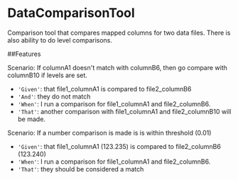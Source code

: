 # DataComparisonTool
Comparison tool that compares mapped columns for two data files.  There is also ability to do level comparisons. 

##Features

Scenario: If columnA1 doesn't match with columnB6, then go compare with columnB10 if levels are set.
  * `'Given'`: that file1_columnA1 is compared to file2_columnB6
  * `'And'`: they do not match
  * `'When'`: I run a comparison for file1_columnA1 and file2_columnB6.
  * `'That'`: another comparison with file1_columnA1 and file2_columnB10 will be made.
  
Scenario: If a number comparison is made is is within threshold (0.01)
  * `'Given'`: that file1_columnA1 (123.235) is compared to file2_columnB6 (123.240)
  * `'When'`: I run a comparison for file1_columnA1 and file2_columnB6.
  * `'That'`: they should be considered a match


